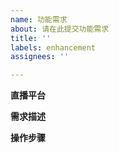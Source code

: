 ```yaml
---
name: 功能需求
about: 请在此提交功能需求
title: ''
labels: enhancement
assignees: ''

---
```


**直播平台**

**需求描述**

**操作步骤**

